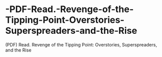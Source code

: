 # -PDF-Read.-Revenge-of-the-Tipping-Point-Overstories-Superspreaders-and-the-Rise
(PDF) Read. Revenge of the Tipping Point: Overstories, Superspreaders, and the Rise
